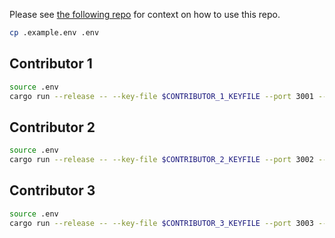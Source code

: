 Please see [the following repo](https://github.com/BreadchainCoop/commonware-avs-router.git) for context on how to use this repo. 
```sh
cp .example.env .env 
```

## Contributor 1
```bash
source .env
cargo run --release -- --key-file $CONTRIBUTOR_1_KEYFILE --port 3001 --orchestrator orchestrator.json 
```

## Contributor 2
```bash
source .env
cargo run --release -- --key-file $CONTRIBUTOR_2_KEYFILE --port 3002 --orchestrator orchestrator.json 

```

## Contributor 3
```bash
source .env
cargo run --release -- --key-file $CONTRIBUTOR_3_KEYFILE --port 3003 --orchestrator orchestrator.json 
```
